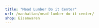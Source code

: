 ```yaml
---
title: "Mead Lumber Do it Center"
url: /manhattan/mead-lumber-do-it-center/
shop: Eisenwaren
---
```

